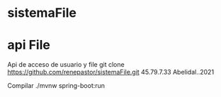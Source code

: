 # sistemaFile
# api File
   Api de acceso de usuario y file
   git clone https://github.com/renepastor/sistemaFile.git
   45.79.7.33
   Abelidal..2021

   Compilar
   ./mvnw spring-boot:run
